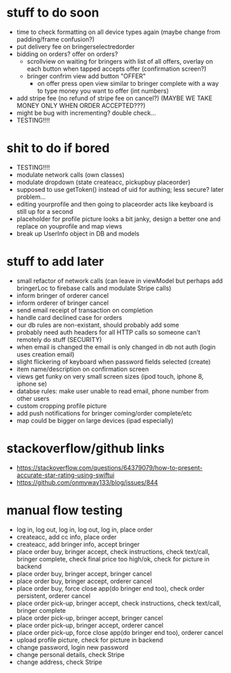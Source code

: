 # stuff to do soon
- time to check formatting on all device types again (maybe change from padding/frame confusion?)
- put delivery fee on bringerselectredorder
- bidding on orders? offer on orders?
    - scrollview on waiting for bringers with list of all offers, overlay on each button when tapped accepts offer (confirmation screen?)
    - bringer confrim view add button "OFFER"
        - on offer press open view similar to bringer complete with a way to type money you want to offer (int numbers)
- add stripe fee (no refund of stripe fee on cancel?) (MAYBE WE TAKE MONEY ONLY WHEN ORDER ACCEPTED???)
- might be bug with incrementing? double check...
- TESTING!!!!

# shit to do if bored
- TESTING!!!!
- modulate network calls (own classes) 
- modulate dropdown (state createacc, pickupbuy placeorder)
- supposed to use getToken() instead of uid for authing; less secure? later problem...
- editing yourprofile and then going to placeorder acts like keyboard is still up for a second
- placeholder for profile picture looks a bit janky, design a better one and replace on youprofile and map views
- break up UserInfo object in DB and models

# stuff to add later
- small refactor of network calls (can leave in viewModel but perhaps add bringerLoc to firebase calls and modulate Stripe calls)
- inform bringer of orderer cancel
- inform orderer of bringer cancel
- send email receipt of transaction on completion
- handle card declined case for orders
- our db rules are non-existant, should probably add some
- probably need auth headers for all HTTP calls so someone can't remotely do stuff (SECURITY)
- when email is changed the email is only changed in db not auth (login uses creation email)
- slight flickering of keyboard when password fields selected (create)
- item name/description on confirmation screen
- views get funky on very small screen sizes (ipod touch, iphone 8, iphone se)
- databse rules: make user unable to read email, phone number from other users
- custom cropping profile picture
- add push notifications for bringer coming/order complete/etc
- map could be bigger on large devices (ipad especially)


# stackoverflow/github links
- https://stackoverflow.com/questions/64379079/how-to-present-accurate-star-rating-using-swiftui
- https://github.com/onmyway133/blog/issues/844


# manual flow testing
- log in, log out, log in, log out, log in, place order
- createacc, add cc info, place order
- createacc, add bringer info, accept bringer
- place order buy, bringer accept, check instructions, check text/call, bringer complete, check final price too high/ok, check for picture in backend
- place order buy, bringer accept, bringer cancel
- place order buy, bringer accept, orderer cancel
- place order buy, force close app(do bringer end too), check order persistent, orderer cancel
- place order pick-up, bringer accept, check instructions, check text/call, bringer complete
- place order pick-up, bringer accept, bringer cancel
- place order pick-up, bringer accept, orderer cancel
- place order pick-up, force close app(do bringer end too), orderer cancel
- upload profile picture, check for picture in backend
- change password, login new password
- change personal details, check Stripe
- change address, check Stripe
